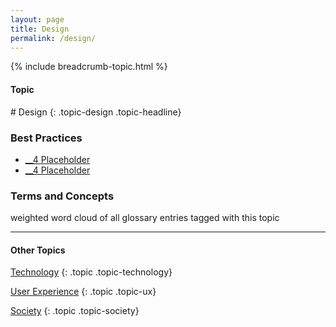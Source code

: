 ```yaml
---
layout: page
title: Design
permalink: /design/
---
```


{% include breadcrumb-topic.html %}

<h4 class="strap">Topic</h4>
# Design
{: .topic-design .topic-headline}

### Best Practices
- [__4 Placeholder](/4-placeholder/)
- [__4 Placeholder](/4-placeholder/)

### Terms and Concepts

weighted word cloud of all glossary entries tagged with this topic

<hr class="panel-line">
<h4>Other Topics</h4>

 <a href="/technology/">Technology</a>
{: .topic .topic-technology}

<a href="/ux/">User Experience</a>
{: .topic .topic-ux}

<a href="/society/">Society</a>
{: .topic .topic-society}
